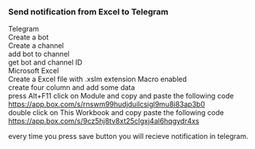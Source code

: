 ### Send notification from Excel to Telegram
Telegram</br>
  Create a bot</br>
  Create a channel</br>
  add bot to channel</br>
  get bot and channel ID</br>
Microsoft Excel</br>
  Create a Excel file with .xslm extension Macro enabled</br>
  create four column and add some data</br>
  press Alt+F11 click on Module and copy and paste the following code</br>
  https://app.box.com/s/rnswm99hudjduilcsigl9mu8i83ap3b0</br>
  double click on This Workbook and copy paste the following code</br>
  https://app.box.com/s/9cz5hj8tv8xt25clgxj4al6hqgydr4xs</br>

  every time you press save button you will recieve notification in telegram.


